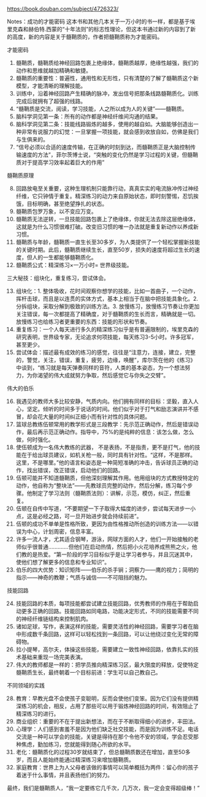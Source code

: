 https://book.douban.com/subject/4726323/

Notes：成功的才能密码
这本书和其他几本关于一万小时的书一样，都是基于埃里克森和赫伯特.西蒙的“十年法则”的标志性理论，但这本书通过新的内容到了新的高度，新的内容是关于髓鞘质的，作者把髓鞘质称为才能密码。

才能密码

1. 髓鞘质，髓鞘质给神经回路包裹上绝缘体，髓鞘质越厚，绝缘性越强，我们的动作和思维就越加精确和敏捷。
2. 髓鞘质的重要性：普遍性，通用性和无形性，只有清楚的了解了髓鞘质这个新模型，才能清晰的理解技能。
3. 训练中，沿着神经回路产生精确的脉冲，发出信号把那条线路髓鞘质化。训练完成后就拥有了超强的线路。
4. “髓鞘质是交流，阅读，学习技能，人之所以成为人的关键”——髓鞘质。
5. 脑科学洞见第一条：所有的动作都是神经纤维间沟通的结果。
6. 脑科学洞见第二条：技能线路锻炼的越多，使用的越自如。大脑能够创造出一种非常有说服力的幻觉：一旦掌握一项技能，就会感到收放自如，仿佛是我们与生俱来的。
7. “信号必须以合适的速度传输，在正确的时刻到达，而髓鞘质正是大脑控制传输速度的方法”，菲尔茨博士说，“突触的变化仍然是学习过程的关键，但髓鞘质对于提高学习效率起着巨大的作用”

髓鞘质原理

8. 回路放电至关重要，这种生理机制只能靠行动，真真实实的电流脉冲传过神经纤维，它只钟情于重复。精深练习的动力来自原始状态，即时刻警惕，忍饥挨饿，目标明确，甚至绝望挣扎的状态。
9. 髓鞘质包罗万象，以不变应万变。
10. 髓鞘质无法逆转，一旦技能回路包裹上了绝缘体，你就无法去除这层绝缘体，这就是为什么习惯很难打破。改变旧习惯的唯一办法就是重复新动作以养成新习惯。
11. 髓鞘质与年龄，髓鞘质一直生长至30多岁，为人类提供了一个轻松掌握新技能的关键时期。此后，髓鞘质继续生长，直至50岁，损失的速度将超过生长的速度，但人的一生都能够髓鞘质化。
12. 髓鞘质公式：精深练习×一万小时= 世界级技能。


三大秘技：组块化，重复练习，尝试体会。

13. 组块化：1. 整体吸收，花时间观察你想学的技能，比如一首曲子，一个动作，挥杆击球，而且是以连贯的实体方式，基本上相当于在脑中把技能具象化。2. 分拆组块，采取分解到极致的训练方法。3. 放慢练习，放慢练习节奏让你更加关注错误，每一次都提高了精确度，对于髓鞘质的生长而言，精确就是一切。放慢练习也给练习者更重要的东西：技能的形状和节奏。
14. 重复练习：一个人每天进行多久的精深练习似乎是有普遍限制的，埃里克森的研究表明，世界级专家，无论追求何项技能，每天练习3-5小时。许多冠军，甚至更少。
15. 尝试体会：描述最有成效的练习的感觉，往往是“注意力，连接，建立，完整的，警觉，关注，错误，重复，疲劳，边缘，唤醒”，库尔茨在他的《练习》中谈到，“练习就是每天弹奏同样的音符，人类的基本姿态，为一个想法努力，为你渴望的伟大成就努力争取，然后感觉它与你失之交臂”。

伟大的伯乐

16. 我遇见的教师大多比较安静，气质内向。他们拥有同样的目标：坚毅，直入人心，坚定。倾听的时间多于说话的时间。他们似乎对于打气和励志演讲并不感冒，却会花大量的时间纠正细小而有针对性的具体问题。
17. 篮球总教练伍顿常用的教学形式是三段教学：先示范正确动作，然后是错误动作，最后再示范正确动作。指导中，75%的是纯粹的信息：该怎么做，怎么做，何时强化。
18. 使伍顿成为一名伟大教练的武器， 不是表扬，不是指责，更不是打气，他的技能在于给出球员建议，如机关枪一般，同时具有针对性。“这样，不是那样。这里，不是哪里。”他的语言和姿态是一种简短准确的冲击，告诉球员正确的动作，找出错误，改正错误，启动他们的回路。
19. 伍顿可能并不知道髓鞘质，但他深刻理解其作用。他用组块的方式教授特定的动作，他自称为“整块法”——先教球员完整的动作，然后分解，练习每个步骤。他制定了学习法则（髓鞘质法则）：讲解，示范，模仿，纠正，然后重复。
20. 伍顿在自传中写道，“不要期望一下子取得大幅度的进步，尝试每天进步一小点，这是必经之路，可一旦开始进步就会持续前进”。
21. 伍顿的成功不单单是性格所致，更因为由性格推动所创造的训练方法——以错误为中心，计划周密，信息丰富。
22. 许多一流人才，尤其适合钢琴，游泳，网球方面的人才，他们一开始接触的老师似乎很普通………….但他们在启动热情，然后把小火花培养成熊熊之火，他们教的是热爱。“第一阶段的学习目标似乎是让学习者参与，并且沉迷其中，使他们想了解更多的信息和专业知识”。
23. 伯乐的四大优势：知识矩阵——伯乐的杀手锏；洞察力——鹰的视力；简明的指示——神奇的教鞭；气质与诚信——不可阻挡的魅力。

技能回路

24. 技能回路的本质，每项技能都尝试建立技能回路，优秀教师的作用在于帮助启动更多正确的回路。技能回路如同电路，功能决定形式，不同的技能需要不同的神经纤维链结构来控制肌肉。
25. 诸如足球，写作，表演这样的技能，需要灵活性的神经回路，需要学习者在脑中形成数千条回路，这样可以轻松找到一条回路，可以让他绕过变化无常的障碍物。
26. 拉小提琴，高尔夫，体操这些技能，需要建立一致性神经回路，依靠扎实的技术基础来重现一场完美表演。
27. 伟大的教师都是一样的：把学员推向精深练习区，最大限度的释放，促使特定髓鞘质生长，最终朝着一个目标前进：学生可以自己教自己。

不同领域的实践

28. 教育：早教光盘不会使孩子变聪明，反而会使他们变笨。因为它们没有提供精深练习的机会，相反，占用了那些可以用于锻炼神经回路的时间，有效阻止了精深练习的进行。
29. 商业组织：重要的不在于提出新想法，而在于不断取得细小的进步，丰田法。
30. 心理学：人们感到害羞不是因为他们缺乏社交技能，而是因为训练不足。电话交流是一种可以学会的技能，关键是得待在那个令他不安的领域，学会忍受那种焦虑，勤加练习，您就能得到随心所欲的水平。
31. 老化：髓鞘质化的过程30岁就结束了，但总髓鞘质数还在增加，直至50多岁，而且人能始终能通过精深练习来增加髓鞘质。
32. 家庭教育：世界上为人父母者该做的事情可以简单概括为两件：留心你的孩子着迷于什么事情，并且表扬他们的努力。

最终，我们是髓鞘质人，“我一定要练它几千次，几万次，我一定会变得超级棒！”

